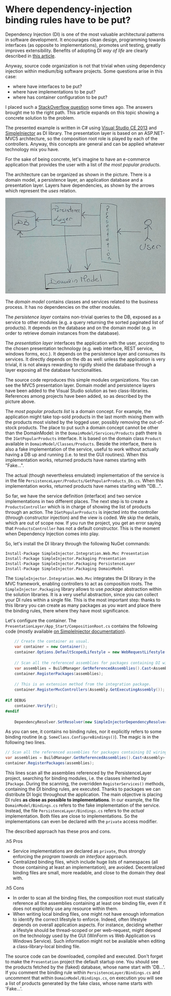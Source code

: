 # Where dependency-injection binding rules have to be put?

Dependency Injection (DI) is one of the most valuable architectural patterns in software development. It encourages clean design, programming towards interfaces (as opposite to implementations), promotes unit testing, greatly improves extensibility. Benefits of adopting DI *way of life* are clearly described in [this article](http://kozmic.net/2012/10/23/ioc-container-solves-a-problem-you-might-not-have-but-its-a-nice-problem-to-have/).

Anyway, source code organization is not that trivial when using dependency injection within medium/big software projects. Some questions arise in this case:
 * where have interfaces to be put?
 * where have implementations to be put?
 * where has container configuration to be put?

I placed such a [StackOverflow question](http://stackoverflow.com/questions/36386467/where-dependency-injection-registrations-have-to-be-put) some times ago. The answers brought me to the right path. This article expands on this topic showing a concrete solution to the problem.

The presented example is written in C# using [Visual Studio CE 2013](https://www.visualstudio.com/it/vs/community/) and [SimpleInjector](https://simpleinjector.org/index.html) as DI library. The presentation layer is based on an ASP.NET-MVC5 architecture, so the composition root role is played by each of the controllers. Anyway, this concepts are general and can be applied whatever technology mix you have.

For the sake of being concrete, let's imagine to have an e-commerce application that provides the user with a list of *the most popular products*.

The architecture can be organized as shown in the picture. There is a domain model, a persistence layer, an application database and a presentation layer. Layers have dependencies, as shown by the arrows which represent the *uses* relation.

![Application schema](https://github.com/supix/DIploy/blob/master/Schema.jpg)

The *domain model* contains classes and services related to the business process. It has no dependencies on the other modules.

The *persistence layer* contains non-trivial queries to the DB, exposed as a service to other modules (e.g. a query returning the sorted paginated list of products). It depends on the database and on the domain model (e.g. in order to retrieve domain instances from the database).

The *presentation layer* interfaces the application with the user, according to the chosen presentation technology (e.g. web interface, REST service, windows forms, ecc.). It depends on the persistence layer and consumes its services. It directly depends on the db as well: unless the application is very trivial, it is not always rewarding to rigidly shield the database through a layer exposing all the database functionalities.

The source code reproduces this simple modules organizations. You can see the MVC5 presentation layer. Domain model and persistence layers have been added to the Visual Studio solution as two class-libraries. References among projects have been added, so as described by the picture above.

The *most popular products list* is a domain concept. For example, the application might take top-sold products in the last month mixing them with the products most visited by the logged user, possibly removing the out-of-stock products. The place to put such a domain concept cannot be other than the DomainModel: in the `DomainModel/Services/Products` path there is the `IGetPopularProducts` interface. It is based on the domain class `Product` available in `DomainModel/Classes/Products`. Beside the interface, there is also a fake implementation of the service, useful to work without actually having a DB up and running (i.e. to test the GUI routines). When this implementation works, returned products have names starting with "Fake...".

The actual (though nevertheless emulated) implementation of the service is in the file `PersistenceLayer/Products/GetPopularProducts_Db.cs`. When this implementation works, returned products have names starting with "DB...".

So far, we have the service definition (interface) and two service implementations in two different places. The next step is to create a `ProductsController` which is in charge of showing the list of products through an action. The `IGetPopularProducts` is injected into the controller (through constructor injection) and the view is coded. We skip the details, which are out of scope now. If you run the project, you get an error saying that `ProductsController` has not a default constructor. This is the moment when Dependency Injection comes into play.

So, let's install the DI library through the following NuGet commands:

```NuGet
Install-Package SimpleInjector.Integration.Web.Mvc Presentation
Install-Package SimpleInjector.Packaging Presentation
Install-Package SimpleInjector.Packaging PersistenceLayer
Install-Package SimpleInjector.Packaging DomainModel
```

The `SimpleInjector.Integration.Web.Mvc` integrates the DI library in the MVC framework, enabling controllers to act as composition roots. The `SimpleInjector.Packaging` library allows to use *package* abstraction within the solution libraries. It is a very useful abstraction, since you can collect your DI rules within a single file. This is the most important step: thanks to this library you can create as many packages as you want and place there the binding rules, there where they have most significance.

Let's configure the container. The `PresentationLayer/App_Start/CompositionRoot.cs` contains the following code (mostly available [on SimpleInjector documentation](http://simpleinjector.readthedocs.io/en/latest/mvcintegration.html)).

```C#
	// Create the container as usual.
    var container = new Container();
    container.Options.DefaultScopedLifestyle = new WebRequestLifestyle();

    // Scan all the referenced assemblies for packages containing DI wiring rules
    var assemblies = BuildManager.GetReferencedAssemblies().Cast<Assembly>();
    container.RegisterPackages(assemblies);

    // This is an extension method from the integration package.
    container.RegisterMvcControllers(Assembly.GetExecutingAssembly());

#if DEBUG
    container.Verify();
#endif

    DependencyResolver.SetResolver(new SimpleInjectorDependencyResolver(container));
```

As you can see, it contains no binding rules, nor it explicitly refers to some binding routine (e.g. `SomeClass.ConfigureBindings()`). The magic is in the following two lines.

```C#
// Scan all the referenced assemblies for packages containing DI wiring rules
var assemblies = BuildManager.GetReferencedAssemblies().Cast<Assembly>();
container.RegisterPackages(assemblies);
```

This lines scan all the assemblies referenced by the PersistenceLayer project, searching for binding modules, i.e. the classes inherited by ``IPackage``. During the scanning, the overridden ``RegisterServices()`` methods, containing the DI binding rules, are executed. Thanks to packages we can distribute DI logic throughout the application. The main objective is placing DI rules **as close as possible to implementations**. In our example, the file `DomainModel/Bindings.cs` refers to the fake implementation of the service. Instead, the file `PersistenceLayer/Bindings.cs` refers to the *actual* implementation. Both files are close to implementations. So the implementations can even be declared with the `private` access modifier.

The described approach has these pros and cons.

.h5 Pros

 * Service implementations are declared as `private`, thus strongly enforcing the *program towards an interface* approach.
 * Centralized binding files, which include huge lists of namespaces (all those containing at least an implementation), are avoided. Decentralized binding files are small, more readable, and close to the domain they deal with.

.h5 Cons

 * In order to scan all the binding files, the composition root must statically reference all the assemblies containing at least one binding file, even if it does not explicitely use any resource within them.
 * When writing local binding files, one might not have enough information to identify the correct lifestyle to enforce. Indeed, often lifestyle depends on overall application aspects. For instance, deciding whether a lifestyle should be thread-scoped or per web-request, might depend on the technology used by the GUI (WinForm vs Web Application vs Windows Service). Such information might not be available when editing a class-library-local binding file.
 
The source code can be downloaded, compiled and executed. Don't forget to make the `Presentation` project the default startup one. You should see the products fetched by the (faked) database, whose name start with 'DB...'. If you comment the binding rule within `PersistenceLayer/Bindings.cs` and uncomment that within `DomainModel/Bindings.cs`, on execution you will see a list of products generated by the fake class, whose name starts with 'Fake...'.
